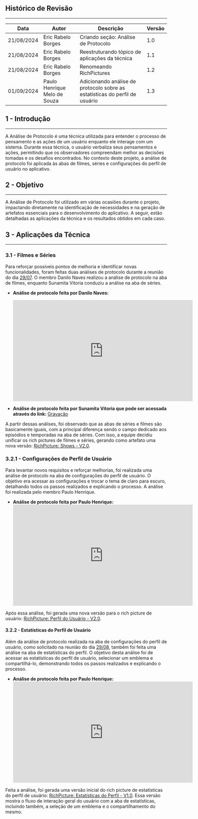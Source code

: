 ## Histórico de Revisão
---
| Data       | Autor         | Descrição                          | Versão |
|------------|---------------|------------------------------------|--------|
| 21/08/2024 | Eric Rabelo Borges | Criando seção: Análise de Protocolo | 1.0    |
| 21/08/2024 | Eric Rabelo Borges | Reestruturando tópico de aplicações da técnica      | 1.1    |
| 21/08/2024 | Eric Rabelo Borges | Renomeando RichPictures | 1.2 |
| 01/09/2024 | Paulo Henrique Melo de Souza | Adicionando análise de protocolo sobre as estatísticas do perfil de usuário | 1.3 |

## 1 - Introdução
---
A Análise de Protocolo é uma técnica utilizada para entender o processo de pensamento e as ações de um usuário enquanto ele interage com um sistema. Durante essa técnica, o usuário verbaliza seus pensamentos e ações, permitindo que os observadores compreendam melhor as decisões tomadas e os desafios encontrados. No contexto deste projeto, a análise de protocolo foi aplicada às abas de filmes, séries e configurações do perfil de usuário no aplicativo.

## 2 - Objetivo
---
A Análise de Protocolo foi utilizado em várias ocasiões durante o projeto, impactando diretamente na identificação de necessidades e na geração de artefatos essenciais para o desenvolvimento do aplicativo. A seguir, estão detalhadas as aplicações da técnica e os resultados obtidos em cada caso. 

## 3 - Aplicações da Técnica
---
### 3.1 - Filmes e Séries
Para reforçar possíveis pontos de melhoria e identificar novas funcionalidades, foram feitas duas análises de protocolo durante a reunião do dia [29/07](../Atas/reuniao_29_07.md). O membro Danilo Naves realizou a análise de protocolo na aba de filmes, enquanto Sunamita Vitoria conduziu a análise na aba de séries.

- **Análise de protocolo feita por Danilo Naves:**
  <center>
  <iframe width="560" height="315" src="https://www.youtube.com/embed/-PtVC4qcJpo" frameborder="0" allowfullscreen></iframe>
  </center>

- **Análise de protocolo feita por Sunamita Vitoria que pode ser acessada através do link:** <a href="https://drive.google.com/file/d/1mdDc0ILrM1JXCCs8AMxOeY5-ODdO4u1h/view?usp=sharing" Target="Blank">Gravação</a>

A partir dessas análises, foi observado que as abas de séries e filmes são basicamente iguais, com a principal diferença sendo o campo dedicado aos episódios e temporadas na aba de séries. Com isso, a equipe decidiu unificar os rich pictures de filmes e séries, gerando como artefato uma nova versão: [RichPicture: Shows - V2.0](../Pre-rastreabilidade/richpicture.md#v2shows).

### 3.2.1 - Configurações do Perfil de Usuário
Para levantar novos requisitos e reforçar melhorias, foi realizada uma análise de protocolo na aba de configurações do perfil de usuário. O objetivo era acessar as configurações e trocar o tema de claro para escuro, detalhando todos os passos realizados e explicando o processo. A análise foi realizada pelo membro Paulo Henrique.

- **Análise de protocolo feita por Paulo Henrique:**
  <center>
  <iframe width="560" height="315" src="https://www.youtube.com/embed/ZCHwscVyR6E?si=0Fd2ZefGvImdKBnp" title="YouTube video player" frameborder="0" allow="accelerometer; autoplay; clipboard-write; encrypted-media; gyroscope; picture-in-picture; web-share" referrerpolicy="strict-origin-when-cross-origin" allowfullscreen></iframe>
  </center>

Após essa análise, foi gerada uma nova versão para o rich picture de usuário: [RichPicture: Perfil do Usuário - V2.0](../Pre-rastreabilidade/richpicture.md#v2usuario).

#### 3.2.2 - Estatísticas do Perfil de Usuário
Além da análise de protocolo realizada na aba de configurações do perfil de usuário, como solicitado na reunião do dia [29/08](../Atas/reuniao_29_08.md), também foi feita uma análise na aba de estatísticas do perfil. O objetivo desta análise foi de acessar as estatísticas do perfil de usuário, selecionar um emblema e compartilhá-lo, demonstrando todos os passos realizados e explicando o processo.

- **Análise de protocolo feita por Paulo Henrique:**
  <center>
  <iframe width="560" height="315" src="https://www.youtube.com/embed/_bSrrsKaCc8?si=NBNQk19mkmwBJ21r" title="YouTube video player" frameborder="0" allow="accelerometer; autoplay; clipboard-write; encrypted-media; gyroscope; picture-in-picture; web-share" referrerpolicy="strict-origin-when-cross-origin" allowfullscreen></iframe>
  </center>

Feita a análise, foi gerada uma versão inicial do rich picture de estatísticas do perfil de usuário: [RichPicture: Estatísticas do Perfil - V1.0](../Pre-rastreabilidade/richpicture.md#v1estatisticas). Essa versão mostra o fluxo de interação geral do usuário com a aba de estatísticas, incluindo também, a seleção de um emblema e o compartilhamento do mesmo.
